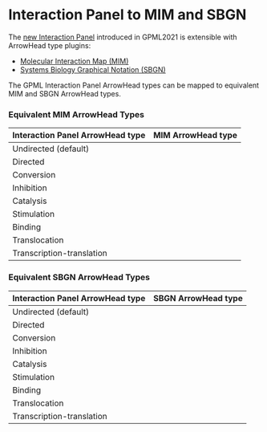 # Interaction Panel to MIM and SBGN

The [new Interaction Panel](Whats-New-GPML2021.md#new-interaction-panel) introduced in GPML2021 is extensible with ArrowHead type plugins: 
* [Molecular Interaction Map (MIM)](#equivalent-mim-arrowhead-types) 
* [Systems Biology Graphical Notation (SBGN)](#equivalent-sbgn-arrowhead-types)

The GPML Interaction Panel ArrowHead types can be mapped to equivalent MIM and SBGN ArrowHead types. 

### Equivalent MIM ArrowHead Types  

| Interaction Panel ArrowHead type| MIM ArrowHead type |
|:---|:---|
|Undirected (default)|  |
|Directed|  |
|Conversion|  |  |
|Inhibition|  |
|Catalysis|  |
|Stimulation|  |
|Binding|  |
|Translocation|  |
|Transcription-translation|  |



### Equivalent SBGN ArrowHead Types  

| Interaction Panel ArrowHead type| SBGN ArrowHead type |
|:---|:---|
|Undirected (default)|  |
|Directed|  |
|Conversion|  |  |
|Inhibition|  |
|Catalysis|  |
|Stimulation|  |
|Binding|  |
|Translocation|  |
|Transcription-translation|  |
 
